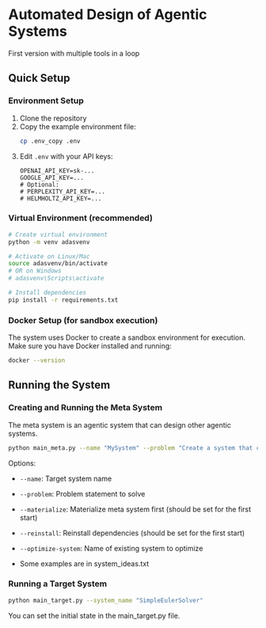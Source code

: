 # Automated Design of Agentic Systems

First version with multiple tools in a loop

## Quick Setup

### Environment Setup

1. Clone the repository
2. Copy the example environment file:
   ```bash
   cp .env_copy .env
   ```
3. Edit `.env` with your API keys:
   ```
   OPENAI_API_KEY=sk-...
   GOOGLE_API_KEY=...
   # Optional:
   # PERPLEXITY_API_KEY=...
   # HELMHOLTZ_API_KEY=...
   ```

### Virtual Environment (recommended)

```bash
# Create virtual environment
python -m venv adasvenv

# Activate on Linux/Mac
source adasvenv/bin/activate
# OR on Windows
# adasvenv\Scripts\activate

# Install dependencies
pip install -r requirements.txt
```

### Docker Setup (for sandbox execution)

The system uses Docker to create a sandbox environment for execution. Make sure you have Docker installed and running:

```bash
docker --version
```

## Running the System

### Creating and Running the Meta System

The meta system is an agentic system that can design other agentic systems.

```bash
python main_meta.py --name "MySystem" --problem "Create a system that can..." --materialize
```

Options:
- `--name`: Target system name
- `--problem`: Problem statement to solve
- `--materialize`: Materialize meta system first (should be set for the first start)
- `--reinstall`: Reinstall dependencies (should be set for the first start)
- `--optimize-system`: Name of existing system to optimize

- Some examples are in system_ideas.txt

### Running a Target System

```bash
python main_target.py --system_name "SimpleEulerSolver"
```

You can set the initial state in the main_target.py file.